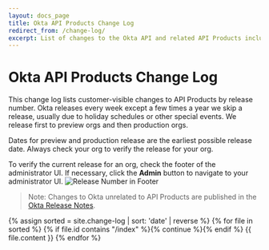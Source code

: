 ```yaml
---
layout: docs_page
title: Okta API Products Change Log
redirect_from: /change-log/
excerpt: List of changes to the Okta API and related API Products including bug fixes and new features
---
```


# Okta API Products Change Log

This change log lists customer-visible changes to API Products by release number. Okta releases every week except a few times a year we skip
a release, usually due to holiday schedules or other special events. We release first to preview orgs and then production orgs.

Dates for preview and production release are the earliest possible release date. Always check your org to verify the release for your org. 

To verify the current release for an org, check the footer of the administrator UI. If necessary, click the **Admin** button to navigate to your administrator UI.
<img src="/img/release_notes/version_footer.png" alt="Release Number in Footer">

> Note: Changes to Okta unrelated to API Products are published in the [Okta Release Notes](https://help.okta.com/en/prod/Content/Topics/ReleaseNotes/okta-relnotes.htm).

<div>
{% assign sorted = site.change-log | sort: 'date' | reverse %}
{% for file in sorted %}
  {% if file.id contains "/index" %}{% continue %}{% endif %}
  {{ file.content }}
{% endfor %}
</div>